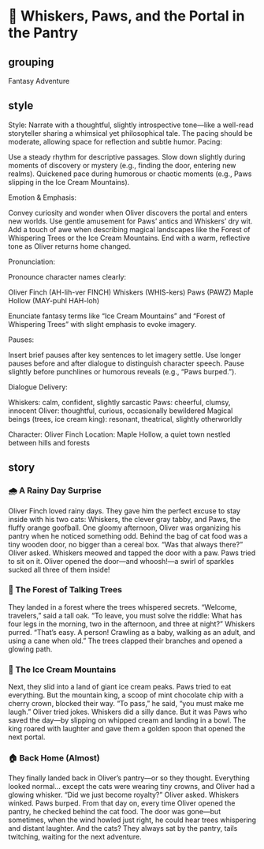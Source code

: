 # 🐾 Whiskers, Paws, and the Portal in the Pantry

## grouping

Fantasy Adventure

## style

Style:
Narrate with a thoughtful, slightly introspective tone—like a well-read storyteller sharing a whimsical yet philosophical tale. The pacing should be moderate, allowing space for reflection and subtle humor.
Pacing:

Use a steady rhythm for descriptive passages.
Slow down slightly during moments of discovery or mystery (e.g., finding the door, entering new realms).
Quickened pace during humorous or chaotic moments (e.g., Paws slipping in the Ice Cream Mountains).

Emotion & Emphasis:

Convey curiosity and wonder when Oliver discovers the portal and enters new worlds.
Use gentle amusement for Paws’ antics and Whiskers’ dry wit.
Add a touch of awe when describing magical landscapes like the Forest of Whispering Trees or the Ice Cream Mountains.
End with a warm, reflective tone as Oliver returns home changed.

Pronunciation:

Pronounce character names clearly:

Oliver Finch (AH-lih-ver FINCH)
Whiskers (WHIS-kers)
Paws (PAWZ)
Maple Hollow (MAY-puhl HAH-loh)


Enunciate fantasy terms like “Ice Cream Mountains” and “Forest of Whispering Trees” with slight emphasis to evoke imagery.

Pauses:

Insert brief pauses after key sentences to let imagery settle.
Use longer pauses before and after dialogue to distinguish character speech.
Pause slightly before punchlines or humorous reveals (e.g., “Paws burped.”).

Dialogue Delivery:

Whiskers: calm, confident, slightly sarcastic
Paws: cheerful, clumsy, innocent
Oliver: thoughtful, curious, occasionally bewildered
Magical beings (trees, ice cream king): resonant, theatrical, slightly otherworldly

Character: Oliver Finch
Location: Maple Hollow, a quiet town nestled between hills and forests

## story

### 🌧️ A Rainy Day Surprise
Oliver Finch loved rainy days. They gave him the perfect excuse to stay inside with his two cats: Whiskers, the clever gray tabby, and Paws, the fluffy orange goofball.
One gloomy afternoon, Oliver was organizing his pantry when he noticed something odd. Behind the bag of cat food was a tiny wooden door, no bigger than a cereal box.
“Was that always there?” Oliver asked.
Whiskers meowed and tapped the door with a paw. Paws tried to sit on it.
Oliver opened the door—and whoosh!—a swirl of sparkles sucked all three of them inside!

### 🌲 The Forest of Talking Trees
They landed in a forest where the trees whispered secrets.
“Welcome, travelers,” said a tall oak. “To leave, you must solve the riddle: What has four legs in the morning, two in the afternoon, and three at night?”
Whiskers purred. “That’s easy. A person! Crawling as a baby, walking as an adult, and using a cane when old.”
The trees clapped their branches and opened a glowing path.

### 🍦 The Ice Cream Mountains
Next, they slid into a land of giant ice cream peaks. Paws tried to eat everything.
But the mountain king, a scoop of mint chocolate chip with a cherry crown, blocked their way.
“To pass,” he said, “you must make me laugh.”
Oliver tried jokes. Whiskers did a silly dance. But it was Paws who saved the day—by slipping on whipped cream and landing in a bowl.
The king roared with laughter and gave them a golden spoon that opened the next portal.

### 🏠 Back Home (Almost)
They finally landed back in Oliver’s pantry—or so they thought.
Everything looked normal… except the cats were wearing tiny crowns, and Oliver had a glowing whisker.
“Did we just become royalty?” Oliver asked.
Whiskers winked. Paws burped.
From that day on, every time Oliver opened the pantry, he checked behind the cat food. The door was gone—but sometimes, when the wind howled just right, he could hear trees whispering and distant laughter.
And the cats? They always sat by the pantry, tails twitching, waiting for the next adventure.